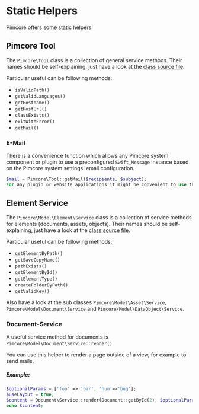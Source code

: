 # Static Helpers

Pimcore offers some static helpers:

## Pimcore Tool
The `Pimcore\Tool` class is a collection of general service methods. Their names should be self-explaining, just have a look at the [class source file](https://github.com/pimcore/pimcore/blob/master/lib/Tool.php).

Particular useful can be following methods:
* `isValidPath()`
* `getValidLanguages()`
* `getHostname()`
* `getHostUrl()`
* `classExists()`
* `exitWithError()`
* `getMail()`

### E-Mail
There is a convenience function which allows any Pimcore system component or plugin to use a 
preconfigured `Swift_Message` instance based on the Pimcore system settings' email configuration.

```php
$mail = Pimcore\Tool::getMail($recipients, $subject);
For any plugin or website applications it might be convenient to use this mail configuration instead of having to care for these settings themselves.
```


## Element Service
The `Pimcore\Model\Element\Service` class is a collection of service methods for elements (documents, assets, objects). 
Their names should be self-explaining, just have a look at the [class source file](https://github.com/pimcore/pimcore/blob/master/models/Element/Service.php). 

Particular useful can be following methods:
* `getElementByPath()`
* `getSaveCopyName()`
* `pathExists()`
* `getElementById()`
* `getElementType()`
* `createFolderByPath()`
* `getValidKey()`


Also have a look at the sub classes `Pimcore\Model\Asset\Service`, `Pimcore\Model\Document\Service` and 
`Pimcore\Model\DataObject\Service`. 


### Document-Service
A useful service method for documents is `Pimcore\Model\Document\Service::render()`. 

You can use this helper to render a page outside of a view, for example to send mails. 

##### Example:
```php
$optionalParams = ['foo' => 'bar', 'hum'=>'bug'];
$useLayout = true;
$content = Document\Service::render(Document::getById(2), $optionalParams, $useLayout);
echo $content;
```

